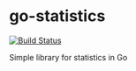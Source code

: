 go-statistics
=============

[![Build Status](https://travis-ci.org/SiroDiaz/go-statistics.svg?branch=master)](https://travis-ci.org/SiroDiaz/go-statistics)

Simple library for statistics in Go
